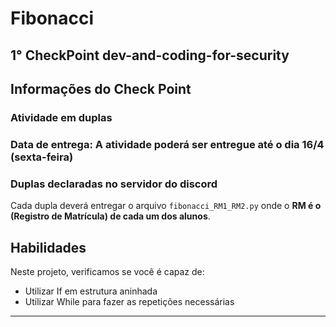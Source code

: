 # Fibonacci
## 1° CheckPoint dev-and-coding-for-security

## Informações do Check Point
### Atividade em duplas
### Data de entrega: A atividade poderá ser entregue até o dia 16/4 (sexta-feira)
### Duplas declaradas no servidor do discord
Cada dupla deverá entregar o arquivo `fibonacci_RM1_RM2.py` onde o **RM é o (Registro de Matrícula) de cada um dos alunos**.


## Habilidades

Neste projeto, verificamos se você é capaz de:

- Utilizar If em estrutura aninhada
- Utilizar While para fazer as repetições necessárias

---




